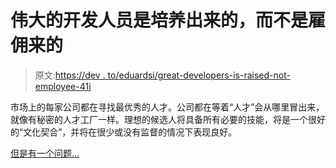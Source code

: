 # 伟大的开发人员是培养出来的，而不是雇佣来的

> 原文:[https://dev . to/eduardsi/great-developers-is-raised-not-employee-41i](https://dev.to/eduardsi/great-developers-are-raised-not-hired-41i)

市场上的每家公司都在寻找最优秀的人才。公司都在等着“人才”会从哪里冒出来，就像有秘密的人才工厂一样。理想的候选人将具备所有必要的技能，将是一个很好的“文化契合”，并将在很少或没有监督的情况下表现良好。

[但是有一个问题...](https://sizovs.net/2019/04/10/the-best-developers-are-raised-not-hired/)